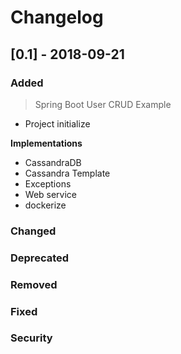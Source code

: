 ﻿# Changelog

## [0.1] - 2018-09-21
### Added
>  Spring Boot User CRUD Example

 - Project initialize

**Implementations**

 - CassandraDB
 - Cassandra Template
 - Exceptions
 - Web service
 - dockerize
 
### Changed

### Deprecated

### Removed

### Fixed

### Security
